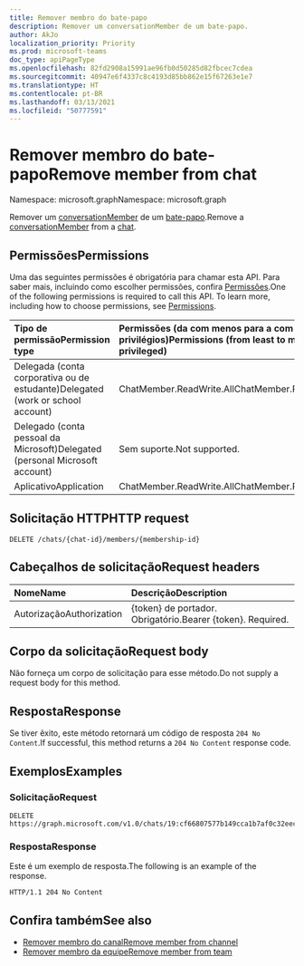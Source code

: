 ```yaml
---
title: Remover membro do bate-papo
description: Remover um conversationMember de um bate-papo.
author: AkJo
localization_priority: Priority
ms.prod: microsoft-teams
doc_type: apiPageType
ms.openlocfilehash: 82fd2908a15991ae96fb0d50285d82fbcec7cdea
ms.sourcegitcommit: 40947e6f4337c8c4193d85bb862e15f67263e1e7
ms.translationtype: HT
ms.contentlocale: pt-BR
ms.lasthandoff: 03/13/2021
ms.locfileid: "50777591"
---
```

# <a name="remove-member-from-chat"></a><span data-ttu-id="4d442-103">Remover membro do bate-papo</span><span class="sxs-lookup"><span data-stu-id="4d442-103">Remove member from chat</span></span>
<span data-ttu-id="4d442-104">Namespace: microsoft.graph</span><span class="sxs-lookup"><span data-stu-id="4d442-104">Namespace: microsoft.graph</span></span>

<span data-ttu-id="4d442-105">Remover um [conversationMember](../resources/conversationmember.md) de um [bate-papo](../resources/chat.md).</span><span class="sxs-lookup"><span data-stu-id="4d442-105">Remove a [conversationMember](../resources/conversationmember.md) from a [chat](../resources/chat.md).</span></span>

## <a name="permissions"></a><span data-ttu-id="4d442-106">Permissões</span><span class="sxs-lookup"><span data-stu-id="4d442-106">Permissions</span></span>
<span data-ttu-id="4d442-p101">Uma das seguintes permissões é obrigatória para chamar esta API. Para saber mais, incluindo como escolher permissões, confira [Permissões](/graph/permissions-reference).</span><span class="sxs-lookup"><span data-stu-id="4d442-p101">One of the following permissions is required to call this API. To learn more, including how to choose permissions, see [Permissions](/graph/permissions-reference).</span></span>

|<span data-ttu-id="4d442-109">Tipo de permissão</span><span class="sxs-lookup"><span data-stu-id="4d442-109">Permission type</span></span>|<span data-ttu-id="4d442-110">Permissões (da com menos para a com mais privilégios)</span><span class="sxs-lookup"><span data-stu-id="4d442-110">Permissions (from least to most privileged)</span></span>|
|:---|:---|
|<span data-ttu-id="4d442-111">Delegada (conta corporativa ou de estudante)</span><span class="sxs-lookup"><span data-stu-id="4d442-111">Delegated (work or school account)</span></span>| <span data-ttu-id="4d442-112">ChatMember.ReadWrite.All</span><span class="sxs-lookup"><span data-stu-id="4d442-112">ChatMember.ReadWrite.All</span></span> |
|<span data-ttu-id="4d442-113">Delegado (conta pessoal da Microsoft)</span><span class="sxs-lookup"><span data-stu-id="4d442-113">Delegated (personal Microsoft account)</span></span> | <span data-ttu-id="4d442-114">Sem suporte.</span><span class="sxs-lookup"><span data-stu-id="4d442-114">Not supported.</span></span>    |
|<span data-ttu-id="4d442-115">Aplicativo</span><span class="sxs-lookup"><span data-stu-id="4d442-115">Application</span></span>| <span data-ttu-id="4d442-116">ChatMember.ReadWrite.All</span><span class="sxs-lookup"><span data-stu-id="4d442-116">ChatMember.ReadWrite.All</span></span> |

## <a name="http-request"></a><span data-ttu-id="4d442-117">Solicitação HTTP</span><span class="sxs-lookup"><span data-stu-id="4d442-117">HTTP request</span></span>

<!-- {
  "blockType": "ignored"
}
-->
``` http
DELETE /chats/{chat-id}/members/{membership-id}
```

## <a name="request-headers"></a><span data-ttu-id="4d442-118">Cabeçalhos de solicitação</span><span class="sxs-lookup"><span data-stu-id="4d442-118">Request headers</span></span>
|<span data-ttu-id="4d442-119">Nome</span><span class="sxs-lookup"><span data-stu-id="4d442-119">Name</span></span>|<span data-ttu-id="4d442-120">Descrição</span><span class="sxs-lookup"><span data-stu-id="4d442-120">Description</span></span>|
|:---|:---|
|<span data-ttu-id="4d442-121">Autorização</span><span class="sxs-lookup"><span data-stu-id="4d442-121">Authorization</span></span>|<span data-ttu-id="4d442-p102">{token} de portador. Obrigatório.</span><span class="sxs-lookup"><span data-stu-id="4d442-p102">Bearer {token}. Required.</span></span>|

## <a name="request-body"></a><span data-ttu-id="4d442-124">Corpo da solicitação</span><span class="sxs-lookup"><span data-stu-id="4d442-124">Request body</span></span>
<span data-ttu-id="4d442-125">Não forneça um corpo de solicitação para esse método.</span><span class="sxs-lookup"><span data-stu-id="4d442-125">Do not supply a request body for this method.</span></span>

## <a name="response"></a><span data-ttu-id="4d442-126">Resposta</span><span class="sxs-lookup"><span data-stu-id="4d442-126">Response</span></span>

<span data-ttu-id="4d442-127">Se tiver êxito, este método retornará um código de resposta `204 No Content`.</span><span class="sxs-lookup"><span data-stu-id="4d442-127">If successful, this method returns a `204 No Content` response code.</span></span>

## <a name="examples"></a><span data-ttu-id="4d442-128">Exemplos</span><span class="sxs-lookup"><span data-stu-id="4d442-128">Examples</span></span>

### <a name="request"></a><span data-ttu-id="4d442-129">Solicitação</span><span class="sxs-lookup"><span data-stu-id="4d442-129">Request</span></span>

<!-- {
  "blockType": "request",
  "name": "delete_members_from_chat"
}
-->
``` http
DELETE https://graph.microsoft.com/v1.0/chats/19:cf66807577b149cca1b7af0c32eec122@thread.v2/members/MCMjMjQzMmI1N2ItMGFiZC00M2RiLWFhN2ItMTZlYWRkMTE1ZDM0IyMxOTpiZDlkYTQ2MzIzYWY0MjUzOTZkMGZhNjcyMDAyODk4NEB0aHJlYWQudjIjIzQ4YmY5ZDUyLWRjYTctNGE1Zi04Mzk4LTM3Yjk1Y2M3YmQ4Mw==
```


### <a name="response"></a><span data-ttu-id="4d442-130">Resposta</span><span class="sxs-lookup"><span data-stu-id="4d442-130">Response</span></span>
<span data-ttu-id="4d442-131">Este é um exemplo de resposta.</span><span class="sxs-lookup"><span data-stu-id="4d442-131">The following is an example of the response.</span></span>
<!-- {
  "blockType": "response",
  "truncated": true
}
-->
``` http
HTTP/1.1 204 No Content
```

## <a name="see-also"></a><span data-ttu-id="4d442-132">Confira também</span><span class="sxs-lookup"><span data-stu-id="4d442-132">See also</span></span>

- [<span data-ttu-id="4d442-133">Remover membro do canal</span><span class="sxs-lookup"><span data-stu-id="4d442-133">Remove member from channel</span></span>](channel-delete-members.md)
- [<span data-ttu-id="4d442-134">Remover membro da equipe</span><span class="sxs-lookup"><span data-stu-id="4d442-134">Remove member from team</span></span>](team-delete-members.md)

